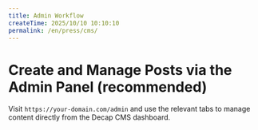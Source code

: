 ```yaml
---
title: Admin Workflow
createTime: 2025/10/10 10:10:10
permalink: /en/press/cms/
---
```


# Create and Manage Posts via the Admin Panel (recommended)

Visit `https://your-domain.com/admin` and use the relevant tabs to manage content directly from the Decap CMS dashboard.

